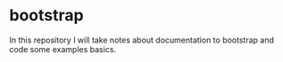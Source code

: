 # bootstrap
In this repository I will take notes about documentation to bootstrap and code some examples basics.
